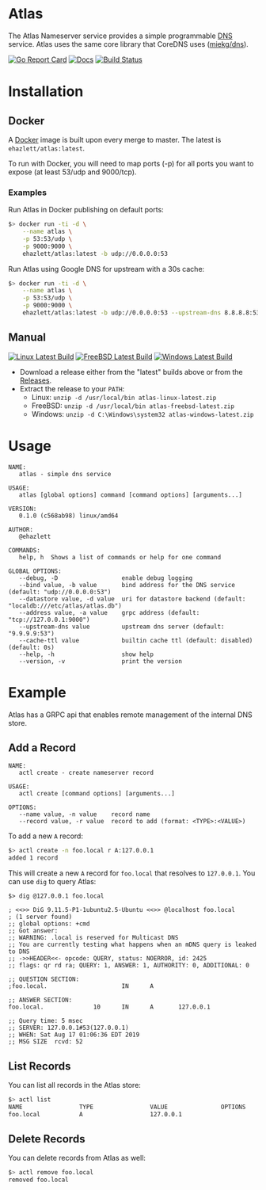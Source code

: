 # Atlas

The Atlas Nameserver service provides a simple programmable [DNS](https://www.cloudflare.com/learning/dns/what-is-dns/) service.
Atlas uses the same core library that CoreDNS uses ([miekg/dns](https://github.com/miekg/dns)).

[![Go Report Card](https://goreportcard.com/badge/github.com/ehazlett/atlas)](https://goreportcard.com/report/github.com/ehazlett/atlas) [![Docs](https://godoc.org/github.com/ehazlett/atlas?status.svg)](http://godoc.org/github.com/ehazlett/atlas) [![Build Status](https://img.shields.io/endpoint.svg?url=https%3A%2F%2Factions-badge.atrox.dev%2Fehazlett%2Fatlas%2Fbadge&style=flat)](https://actions-badge.atrox.dev/ehazlett/atlas/goto)

# Installation

## Docker
A [Docker](https://www.docker.com) image is built upon every merge to master.  The latest is `ehazlett/atlas:latest`.

To run with Docker, you will need to map ports (-p) for all ports you want to expose (at least 53/udp and 9000/tcp).

### Examples

Run Atlas in Docker publishing on default ports:

```bash
$> docker run -ti -d \
	--name atlas \
	-p 53:53/udp \
	-p 9000:9000 \
	ehazlett/atlas:latest -b udp://0.0.0.0:53
```

Run Atlas using Google DNS for upstream with a 30s cache:
```bash
$> docker run -ti -d \
	--name atlas \
	-p 53:53/udp \
	-p 9000:9000 \
	ehazlett/atlas:latest -b udp://0.0.0.0:53 --upstream-dns 8.8.8.8:53 --cache-ttl 30s
```

## Manual

[![Linux Latest Build](https://img.shields.io/badge/linux-latest-green)](https://ehazlett-public.s3.us-east-2.amazonaws.com/atlas/atlas-linux-latest.zip) [![FreeBSD Latest Build](https://img.shields.io/badge/freebsd-latest-green)](https://ehazlett-public.s3.us-east-2.amazonaws.com/atlas/atlas-freebsd-latest.zip) [![Windows Latest Build](https://img.shields.io/badge/windows-latest-green)](https://ehazlett-public.s3.us-east-2.amazonaws.com/atlas/atlas-windows-latest.zip)

- Download a release either from the "latest" builds above or from the [Releases](https://github.com/ehazlett/atlas/releases).
- Extract the release to your `PATH`:
  - Linux: `unzip -d /usr/local/bin atlas-linux-latest.zip`
  - FreeBSD: `unzip -d /usr/local/bin atlas-freebsd-latest.zip`
  - Windows: `unzip -d C:\Windows\system32 atlas-windows-latest.zip`

# Usage

```
NAME:
   atlas - simple dns service

USAGE:
   atlas [global options] command [command options] [arguments...]

VERSION:
   0.1.0 (c568ab98) linux/amd64

AUTHOR:
   @ehazlett

COMMANDS:
   help, h  Shows a list of commands or help for one command

GLOBAL OPTIONS:
   --debug, -D                  enable debug logging
   --bind value, -b value       bind address for the DNS service (default: "udp://0.0.0.0:53")
   --datastore value, -d value  uri for datastore backend (default: "localdb:///etc/atlas/atlas.db")
   --address value, -a value    grpc address (default: "tcp://127.0.0.1:9000")
   --upstream-dns value         upstream dns server (default: "9.9.9.9:53")
   --cache-ttl value            builtin cache ttl (default: disabled) (default: 0s)
   --help, -h                   show help
   --version, -v                print the version
```

# Example

Atlas has a GRPC api that enables remote management of the internal DNS store.

## Add a Record

```
NAME:
   actl create - create nameserver record

USAGE:
   actl create [command options] [arguments...]

OPTIONS:
   --name value, -n value    record name
   --record value, -r value  record to add (format: <TYPE>:<VALUE>)
```

To add a new `A` record:

```bash
$> actl create -n foo.local r A:127.0.0.1
added 1 record
```

This will create a new `A` record for `foo.local` that resolves to `127.0.0.1`.  You
can use `dig` to query Atlas:

```
$> dig @127.0.0.1 foo.local

; <<>> DiG 9.11.5-P1-1ubuntu2.5-Ubuntu <<>> @localhost foo.local
; (1 server found)
;; global options: +cmd
;; Got answer:
;; WARNING: .local is reserved for Multicast DNS
;; You are currently testing what happens when an mDNS query is leaked to DNS
;; ->>HEADER<<- opcode: QUERY, status: NOERROR, id: 2425
;; flags: qr rd ra; QUERY: 1, ANSWER: 1, AUTHORITY: 0, ADDITIONAL: 0

;; QUESTION SECTION:
;foo.local.                     IN      A

;; ANSWER SECTION:
foo.local.              10      IN      A       127.0.0.1

;; Query time: 5 msec
;; SERVER: 127.0.0.1#53(127.0.0.1)
;; WHEN: Sat Aug 17 01:06:36 EDT 2019
;; MSG SIZE  rcvd: 52

```

## List Records

You can list all records in the Atlas store:

```bash
$> actl list
NAME                TYPE                VALUE               OPTIONS
foo.local           A                   127.0.0.1
```

## Delete Records

You can delete records from Atlas as well:

```bash
$> actl remove foo.local
removed foo.local
```

